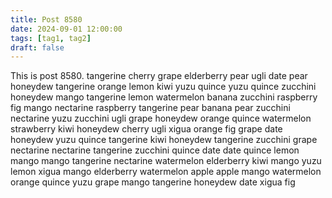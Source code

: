 ```yaml
---
title: Post 8580
date: 2024-09-01 12:00:00
tags: [tag1, tag2]
draft: false
---
```

This is post 8580.
tangerine
cherry
grape
elderberry
pear
ugli
date
pear
honeydew
tangerine
orange
lemon
kiwi
yuzu
quince
yuzu
quince
zucchini
honeydew
mango
tangerine
lemon
watermelon
banana
zucchini
raspberry
fig
mango
nectarine
raspberry
tangerine
pear
banana
pear
zucchini
nectarine
yuzu
zucchini
ugli
grape
honeydew
orange
quince
watermelon
strawberry
kiwi
honeydew
cherry
ugli
xigua
orange
fig
grape
date
honeydew
yuzu
quince
tangerine
kiwi
honeydew
tangerine
zucchini
grape
nectarine
nectarine
tangerine
zucchini
quince
date
date
quince
lemon
mango
mango
tangerine
nectarine
watermelon
elderberry
kiwi
mango
yuzu
lemon
xigua
mango
elderberry
watermelon
apple
apple
mango
watermelon
orange
quince
yuzu
grape
mango
tangerine
honeydew
date
xigua
fig
